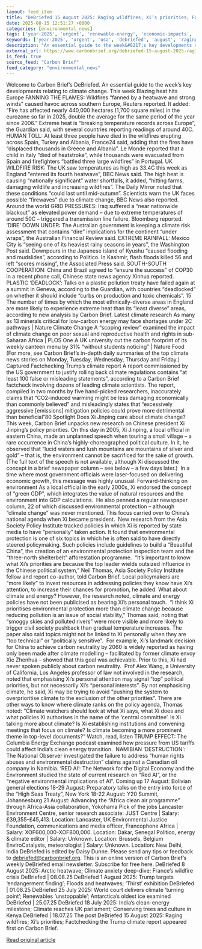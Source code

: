 ```yaml
---
layout: feed_item
title: "DeBriefed 15 August 2025: Raging wildfires; Xi’s priorities; Factchecking the Trump climate report"
date: 2025-08-15 12:51:27 +0000
categories: [environmental_news]
tags: ['year-2025', 'urgent', 'renewable-energy', 'economic-impacts', 'usa', 'oceania', 'heatwave', 'wildfires', 'arctic', 'extreme-weather']
keywords: ['year-2025', 'urgent', 'usa', 'debriefed', 'august', 'raging', 'renewable-energy', 'economic-impacts']
description: "An essential guide to the week&#8217;s key developments relating to climate change"
external_url: https://www.carbonbrief.org/debriefed-15-august-2025-raging-wildfires-xis-priorities-factchecking-the-trump-climate-report/
is_feed: true
source_feed: "Carbon Brief"
feed_category: "environmental_news"
---
```


Welcome to Carbon Brief’s DeBriefed. An essential guide to the week&#8217;s key developments relating to climate change. This week Blazing heat hits Europe FANNING THE FLAMES: Wildfires “fanned by a heatwave and strong winds” caused havoc across southern Europe, Reuters reported. It added: “Fire has affected nearly 440,000 hectares (1,700 square miles) in the eurozone so far in 2025, double the average for the same period of the year since 2006.” Extreme heat is “breaking temperature records across Europe”, the Guardian said, with several countries reporting readings of around 40C. HUMAN TOLL: At least three people have died in the wildfires erupting across Spain, Turkey and Albania, France24 said, adding that the fires have “displaced thousands in Greece and Albania”. Le Monde reported that a child in Italy “died of heatstroke”, while thousands were evacuated from Spain and firefighters “battled three large wildfires” in Portugal. UK WILDFIRE RISK: The UK saw temperatures as high as 33.4C this week as England “entered its fourth heatwave”, BBC News said. The high heat is causing “nationally significant” water shortfalls, it added, “hitting farms, damaging wildlife and increasing wildfires”. The Daily Mirror noted that these conditions “could last until mid-autumn”. Scientists warn the UK faces possible “firewaves” due to climate change, BBC News also reported. Around the world GRID PRESSURES: Iraq suffered a “near nationwide blackout” as elevated power demand – due to extreme temperatures of around 50C – triggered a transmission line failure, Bloomberg reported. ‘DIRE’ DOWN UNDER: The Australian government is keeping a climate risk assessment that contains “dire” implications for the continent “under wraps”, the Australian Financial Review said. EXTREME RAINFALL: Mexico City is “seeing one of its heaviest rainy seasons in years”, the Washington Post said. Downpours in the Japanese island of Kyushu “caused flooding and mudslides”, according to Politico. In Kashmir, flash floods killed 56 and left “scores missing”, the Associated Press said. SOUTH-SOUTH COOPERATION: China and Brazil agreed to “ensure the success” of COP30 in a recent phone call, Chinese state news agency Xinhua reported. PLASTIC ‘DEADLOCK’: Talks on a plastic pollution treaty have failed again at a summit in Geneva, according to the Guardian, with countries “deadlocked” on whether it should include “curbs on production and toxic chemicals”. 15 The number of times by which the most ethnically-diverse areas in England are more likely to experience extreme heat than its “least diverse” areas, according to new analysis by Carbon Brief. Latest climate research As many as 13 minerals critical for low-carbon energy may face shortages under 2C pathways | Nature Climate Change A “scoping review” examined the impact of climate change on poor sexual and reproductive health and rights in sub-Saharan Africa | PLOS One A UK university cut the carbon footprint of its weekly canteen menu by 31% “without students noticing” | Nature Food (For more, see Carbon Brief’s in-depth daily summaries of the top climate news stories on Monday, Tuesday, Wednesday, Thursday and Friday.) Captured Factchecking Trump’s climate report A report commissioned by the US government to justify rolling back climate regulations contains “at least 100 false or misleading statements”, according to a Carbon Brief factcheck involving dozens of leading climate scientists. The report, compiled in two months by five hand-picked researchers, inaccurately claims that “CO2-induced warming might be less damaging economically than commonly believed” and misleadingly states that “excessively aggressive [emissions] mitigation policies could prove more detrimental than beneficial”80 Spotlight Does Xi Jinping care about climate change? This week, Carbon Brief unpacks new research on Chinese president Xi Jinping’s policy priorities. On this day in 2005, Xi Jinping, a local official in eastern China, made an unplanned speech when touring a small village – a rare occurrence in China’s highly-choreographed political culture. In it, he observed that “lucid waters and lush mountains are mountains of silver and gold” – that is, the environment cannot be sacrificed for the sake of growth. (The full text of the speech is not available, although Xi discussed the concept in a brief newspaper column&nbsp;– see below&nbsp;– a few days later.)&nbsp; In a time where most government officials were laser-focused on delivering economic growth, this message was highly unusual. Forward-thinking on environment As a local official in the early 2000s, Xi endorsed the concept of “green GDP”, which integrates the value of natural resources and the environment into GDP calculations.&nbsp; He also penned a regular newspaper column, 22 of which discussed environmental protection – although “climate change” was never mentioned. This focus carried over to China’s national agenda when Xi became president.&nbsp; New research from the Asia Society Policy Institute tracked policies in which Xi is reported by state media to have “personally” taken action. It found that environmental protection is one of six topics in which he is often said to have directly steered policymaking. Such policies include guidelines to build a “Beautiful China”, the creation of an environmental protection inspection team and the “three-north shelterbelt” afforestation programme.&nbsp; “It&#8217;s important to know what Xi’s priorities are because the top leader wields outsized influence in the Chinese political system,” Neil Thomas, Asia Society Policy Institute fellow and report co-author, told Carbon Brief. Local policymakers are “more likely” to invest resources in addressing policies they know have Xi’s attention, to increase their chances for promotion, he added. What about climate and energy? However, the research noted, climate and energy policies have not been publicised as bearing Xi’s personal touch.&nbsp; “I think Xi prioritises environmental protection more than climate change because reducing pollution is an issue of social stability,” Thomas said, noting that “smoggy skies and polluted rivers” were more visible and more likely to trigger civil society pushback than gradual temperature increases. The paper also said topics might not be linked to Xi personally when they are “too technical” or “politically sensitive”.&nbsp; For example, Xi’s landmark decision for China to achieve carbon neutrality by 2060 is widely reported as having only been made after climate modelling – facilitated by former climate envoy Xie Zhenhua&nbsp;–&nbsp;showed that this goal was achievable. Prior to this, Xi had never spoken publicly about carbon neutrality.&nbsp; Prof Alex Wang, a University of California, Los Angeles professor of law not involved in the research, noted that emphasising Xi’s personal attention may signal “top” political priorities, but not necessarily Xi’s “personal interests”. By not emphasising climate, he said, Xi may be trying to avoid “pushing the system to overprioritise climate to the exclusion of the other priorities”. There are other ways to know where climate ranks on the policy agenda, Thomas noted: “Climate watchers should look at what Xi says, what Xi does and what policies Xi authorises in the name of the ‘central committee’. Is Xi talking more about climate? Is Xi establishing institutions and convening meetings that focus on climate? Is climate becoming a more prominent theme in top-level documents?” Watch, read, listen TRUMP EFFECT: The Columbia Energy Exchange podcast examined how pressure from US tariffs could affect India’s clean energy transition.&nbsp; NAMIBIAN ‘DESTRUCTION’: The National Observer investigated the failure to address “human rights abuses and environmental destruction” claims against a Canadian oil company in Namibia. ‘RED AI’: The Network for the Digital Economy and the Environment studied the state of current research on “Red AI”, or the “negative environmental implications of AI”. Coming up 17 August: Bolivian general elections 18-29 August: Preparatory talks on the entry into force of the “High Seas Treaty”, New York 18-22 August: Y20 Summit, Johannesburg 21 August: Advancing the “Africa clean air programme” through Africa-Asia collaboration, Yokohama Pick of the jobs Lancaster Environment Centre, senior research associate: JUST Centre | Salary: £39,355-£45,413. Location: Lancaster, UK Environmental Justice Foundation, communications and media officer, Francophone Africa | Salary: XOF600,000-XOF800,000. Location: Dakar, Senegal Politico, energy &amp; climate editor | Salary: Unknown. Location: Brussels, Belgium EnviroCatalysts, meteorologist | Salary: Unknown. Location: New Delhi, India DeBriefed is edited by Daisy Dunne. Please send any tips or feedback to debriefed@carbonbrief.org. This is an online version of Carbon Brief’s weekly DeBriefed email newsletter. Subscribe for&nbsp;free here. DeBriefed 8 August 2025: Arctic heatwave; Climate anxiety deep-dive; France’s wildfire crisis DeBriefed | 08.08.25 DeBriefed 1 August 2025: Trump targets ‘endangerment finding’; Floods and heatwaves; ‘Thirst’ exhibition DeBriefed | 01.08.25 DeBriefed 25 July 2025: World court delivers climate ‘turning point’; Renewables ‘unstoppable’; Antarctica’s oldest ice examined DeBriefed | 25.07.25 DeBriefed 18 July 2025: India’s clean-energy milestone; Climate reaches UK parliament; Conserving trees and culture in Kenya DeBriefed | 18.07.25 The post DeBriefed 15 August 2025: Raging wildfires; Xi’s priorities; Factchecking the Trump climate report appeared first on Carbon Brief.

[Read original article](https://www.carbonbrief.org/debriefed-15-august-2025-raging-wildfires-xis-priorities-factchecking-the-trump-climate-report/)
